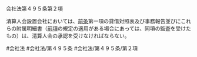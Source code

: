 会社法第４９５条第２項

清算人会設置会社においては、[前条](会社法＿＿＿＿第４９４条第１項)第一項の貸借対照表及び事務報告並びにこれらの附属明細書（[前項](会社法＿＿＿＿第４９５条第１項)の規定の適用がある場合にあっては、同項の監査を受けたもの）は、清算人会の承認を受けなければならない。

#会社法
#会社法/第４９５条
#会社法/第４９５条/第２項
